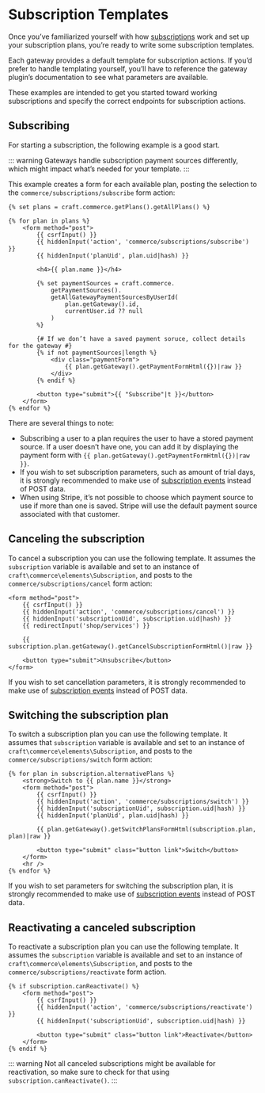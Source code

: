 # Subscription Templates

Once you’ve familiarized yourself with how [subscriptions](subscriptions.md) work and set up your subscription plans, you’re ready to write some subscription templates.

Each gateway provides a default template for subscription actions. If you’d prefer to handle templating yourself, you’ll have to reference the gateway plugin’s documentation to see what parameters are available.

These examples are intended to get you started toward working subscriptions and specify the correct endpoints for subscription actions.

## Subscribing

For starting a subscription, the following example is a good start.

::: warning
Gateways handle subscription payment sources differently, which might impact what’s needed for your template.
:::

This example creates a form for each available plan, posting the selection to the `commerce/subscriptions/subscribe` form action:

```twig
{% set plans = craft.commerce.getPlans().getAllPlans() %}

{% for plan in plans %}
    <form method="post">
        {{ csrfInput() }}
        {{ hiddenInput('action', 'commerce/subscriptions/subscribe') }}
        {{ hiddenInput('planUid', plan.uid|hash) }}

        <h4>{{ plan.name }}</h4>

        {% set paymentSources = craft.commerce.
            getPaymentSources().
            getAllGatewayPaymentSourcesByUserId(
                plan.getGateway().id,
                currentUser.id ?? null
            )
        %}

        {# If we don’t have a saved payment soruce, collect details for the gateway #}
        {% if not paymentSources|length %}
            <div class="paymentForm">
                {{ plan.getGateway().getPaymentFormHtml({})|raw }}
            </div>
        {% endif %}

        <button type="submit">{{ "Subscribe"|t }}</button>
    </form>
{% endfor %}
```

There are several things to note:

- Subscribing a user to a plan requires the user to have a stored payment source. If a user doesn’t have one, you can add it by displaying the payment form with `{{ plan.getGateway().getPaymentFormHtml({})|raw }}`.
- If you wish to set subscription parameters, such as amount of trial days, it is strongly recommended to make use of [subscription events](events.md#beforecreatesubscription) instead of POST data.
- When using Stripe, it’s not possible to choose which payment source to use if more than one is saved. Stripe will use the default payment source associated with that customer.

## Canceling the subscription

To cancel a subscription you can use the following template. It assumes the `subscription` variable is available and set to an instance of `craft\commerce\elements\Subscription`, and posts to the `commerce/subscriptions/cancel` form action:

```twig
<form method="post">
    {{ csrfInput() }}
    {{ hiddenInput('action', 'commerce/subscriptions/cancel') }}
    {{ hiddenInput('subscriptionUid', subscription.uid|hash) }}
    {{ redirectInput('shop/services') }}

    {{ subscription.plan.getGateway().getCancelSubscriptionFormHtml()|raw }}

    <button type="submit">Unsubscribe</button>
</form>
```

If you wish to set cancellation parameters, it is strongly recommended to make use of [subscription events](events.md#beforecancelsubscription) instead of POST data.

## Switching the subscription plan

To switch a subscription plan you can use the following template. It assumes that `subscription` variable is available and set to an instance of `craft\commerce\elements\Subscription`, and posts to the `commerce/subscriptions/switch` form action:

```twig
{% for plan in subscription.alternativePlans %}
    <strong>Switch to {{ plan.name }}</strong>
    <form method="post">
        {{ csrfInput() }}
        {{ hiddenInput('action', 'commerce/subscriptions/switch') }}
        {{ hiddenInput('subscriptionUid', subscription.uid|hash) }}
        {{ hiddenInput('planUid', plan.uid|hash) }}

        {{ plan.getGateway().getSwitchPlansFormHtml(subscription.plan, plan)|raw }}

        <button type="submit" class="button link">Switch</button>
    </form>
    <hr />
{% endfor %}
```

If you wish to set parameters for switching the subscription plan, it is strongly recommended to make use of [subscription events](events.md#beforeswitchsubscriptionplan) instead of POST data.

## Reactivating a canceled subscription

To reactivate a subscription plan you can use the following template. It assumes the `subscription` variable is available and set to an instance of `craft\commerce\elements\Subscription`, and posts to the `commerce/subscriptions/reactivate` form action.

```twig
{% if subscription.canReactivate() %}
    <form method="post">
        {{ csrfInput() }}
        {{ hiddenInput('action', 'commerce/subscriptions/reactivate') }}
        {{ hiddenInput('subscriptionUid', subscription.uid|hash) }}

        <button type="submit" class="button link">Reactivate</button>
    </form>
{% endif %}
```

::: warning
Not all canceled subscriptions might be available for reactivation, so make sure to check for that using `subscription.canReactivate()`.
:::

